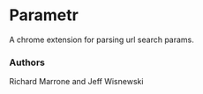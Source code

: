 # Parametr
A chrome extension for parsing url search params.

### Authors
Richard Marrone and Jeff Wisnewski
